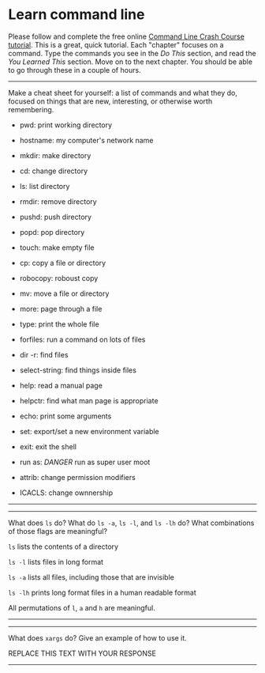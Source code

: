 # Learn command line

Please follow and complete the free online [Command Line Crash Course
tutorial](http://cli.learncodethehardway.org/book/). This is a great,
quick tutorial. Each "chapter" focuses on a command. Type the commands
you see in the _Do This_ section, and read the _You Learned This_
section. Move on to the next chapter. You should be able to go through
these in a couple of hours.


---

Make a cheat sheet for yourself: a list of commands and what they do, focused on things that are new, interesting, or otherwise worth remembering.

* pwd: print working directory

* hostname: my computer's network name

* mkdir: make directory

* cd: change directory

* ls: list directory

* rmdir: remove directory

* pushd: push directory

* popd: pop directory

* touch: make empty file 

* cp: copy a file or directory

* robocopy: roboust copy

* mv: move a file or directory

* more: page through a file

* type: print the whole file

* forfiles: run a command on lots of files

* dir -r: find files

* select-string: find things inside files

* help: read a manual page

* helpctr: find what man page is appropriate

* echo: print some arguments

* set: export/set a new environment variable

* exit: exit the shell

* run as: *DANGER* run as super user moot

* attrib: change permission modifiers 

* ICACLS: change ownnership


---


---

What does `ls` do? What do `ls -a`, `ls -l`, and `ls -lh` do? What combinations of those flags are meaningful?

`ls` lists the contents of a directory

`ls -l` lists files in long format

`ls -a` lists all files, including those that are invisible

`ls -lh` prints long format files in a human readable format 

All permutations of `l`, `a` and `h` are meaningful. 



---


---

What does `xargs` do? Give an example of how to use it.

REPLACE THIS TEXT WITH YOUR RESPONSE

---
